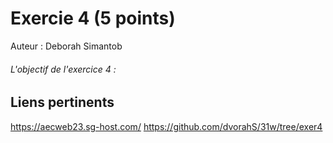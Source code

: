 # Exercie 4 (5 points)

Auteur : Deborah Simantob

###### L\'objectif de l'exercice 4 :



## Liens pertinents

https://aecweb23.sg-host.com/
https://github.com/dvorahS/31w/tree/exer4